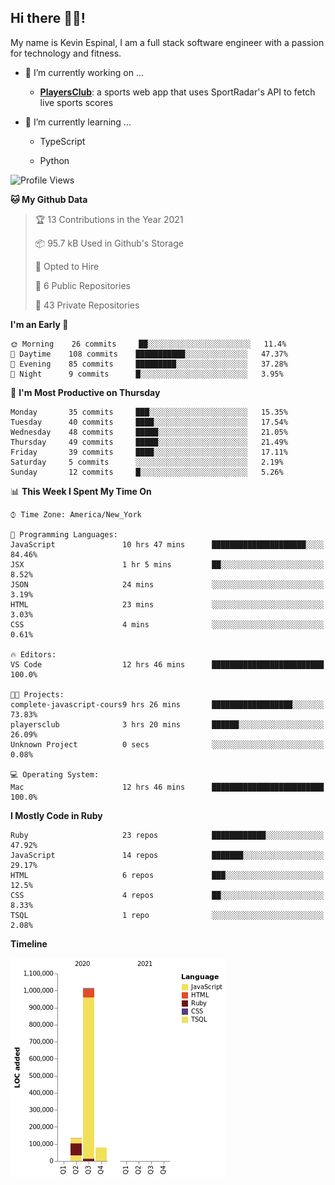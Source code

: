 ## Hi there 👋🏽!

My name is Kevin Espinal, I am a full stack software engineer with a passion for technology and fitness.

- 🔭 I’m currently working on ...

     - **[PlayersClub](https://playersclub.herokuapp.com/#/)**: a sports web app that uses SportRadar's API to fetch live sports scores

- 🌱 I’m currently learning ...

     - TypeScript
     
     - Python
     
<!--START_SECTION:waka-->
![Profile Views](http://img.shields.io/badge/Profile%20Views-54-blue)

**🐱 My Github Data** 

> 🏆 13 Contributions in the Year 2021
 > 
> 📦 95.7 kB Used in Github's Storage 
 > 
> 💼 Opted to Hire
 > 
> 📜 6 Public Repositories 
 > 
> 🔑 43 Private Repositories  
 > 
**I'm an Early 🐤** 

```text
🌞 Morning    26 commits     ██░░░░░░░░░░░░░░░░░░░░░░░   11.4% 
🌆 Daytime    108 commits    ███████████░░░░░░░░░░░░░░   47.37% 
🌃 Evening    85 commits     █████████░░░░░░░░░░░░░░░░   37.28% 
🌙 Night      9 commits      █░░░░░░░░░░░░░░░░░░░░░░░░   3.95%

```
📅 **I'm Most Productive on Thursday** 

```text
Monday       35 commits     ███░░░░░░░░░░░░░░░░░░░░░░   15.35% 
Tuesday      40 commits     ████░░░░░░░░░░░░░░░░░░░░░   17.54% 
Wednesday    48 commits     █████░░░░░░░░░░░░░░░░░░░░   21.05% 
Thursday     49 commits     █████░░░░░░░░░░░░░░░░░░░░   21.49% 
Friday       39 commits     ████░░░░░░░░░░░░░░░░░░░░░   17.11% 
Saturday     5 commits      ░░░░░░░░░░░░░░░░░░░░░░░░░   2.19% 
Sunday       12 commits     █░░░░░░░░░░░░░░░░░░░░░░░░   5.26%

```


📊 **This Week I Spent My Time On** 

```text
⌚︎ Time Zone: America/New_York

💬 Programming Languages: 
JavaScript               10 hrs 47 mins      █████████████████████░░░░   84.46% 
JSX                      1 hr 5 mins         ██░░░░░░░░░░░░░░░░░░░░░░░   8.52% 
JSON                     24 mins             ░░░░░░░░░░░░░░░░░░░░░░░░░   3.19% 
HTML                     23 mins             ░░░░░░░░░░░░░░░░░░░░░░░░░   3.03% 
CSS                      4 mins              ░░░░░░░░░░░░░░░░░░░░░░░░░   0.61%

🔥 Editors: 
VS Code                  12 hrs 46 mins      █████████████████████████   100.0%

🐱‍💻 Projects: 
complete-javascript-cours9 hrs 26 mins       ██████████████████░░░░░░░   73.83% 
playersclub              3 hrs 20 mins       ██████░░░░░░░░░░░░░░░░░░░   26.09% 
Unknown Project          0 secs              ░░░░░░░░░░░░░░░░░░░░░░░░░   0.08%

💻 Operating System: 
Mac                      12 hrs 46 mins      █████████████████████████   100.0%

```

**I Mostly Code in Ruby** 

```text
Ruby                     23 repos            ████████████░░░░░░░░░░░░░   47.92% 
JavaScript               14 repos            ███████░░░░░░░░░░░░░░░░░░   29.17% 
HTML                     6 repos             ███░░░░░░░░░░░░░░░░░░░░░░   12.5% 
CSS                      4 repos             ██░░░░░░░░░░░░░░░░░░░░░░░   8.33% 
TSQL                     1 repo              ░░░░░░░░░░░░░░░░░░░░░░░░░   2.08%

```


**Timeline**

![Chart not found](https://raw.githubusercontent.com/espinalk212/espinalk212/master/charts/bar_graph.png) 


<!--END_SECTION:waka-->


<!--
**espinalk212/espinalk212** is a ✨ _special_ ✨ repository because its `README.md` (this file) appears on your GitHub profile.

Here are some ideas to get you started:

- 🔭 I’m currently working on ...
- 🌱 I’m currently learning ...
- 👯 I’m looking to collaborate on ...
- 🤔 I’m looking for help with ...
- 💬 Ask me about ...
- 📫 How to reach me: ...
- 😄 Pronouns: ...
- ⚡ Fun fact: ...
-->
